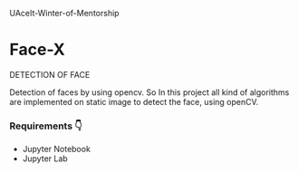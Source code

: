 UAceIt-Winter-of-Mentorship

# Face-X

DETECTION OF FACE

Detection of faces by using opencv. So In this project all kind of algorithms are implemented on static image to detect the face, using openCV.  

### Requirements 👇
- Jupyter Notebook
- Jupyter Lab
